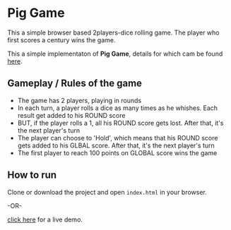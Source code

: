 # Pig Game


This a simple browser based 2players-dice rolling game. The player who first scores a century wins the game.

This a simple implementaton of **Pig Game**, details for which cam be found [here](https://en.wikipedia.org/wiki/Pig_(dice_game)).

## Gameplay / Rules of the game


* The game has 2 players, playing in rounds
* In each turn, a player rolls a dice as many times as he whishes. Each result get added to his ROUND score
* BUT, if the player rolls a 1, all his ROUND score gets lost. After that, it's the next player's turn
* The player can choose to 'Hold', which means that his ROUND score gets added to his GLBAL score. After that, it's the next player's turn
* The first player to reach 100 points on GLOBAL score wins the game


## How to run


Clone or download the project and open `index.html` in your browser.

-OR-

[click here](https://codecrook.github.io/PigGame/) for a live demo.
